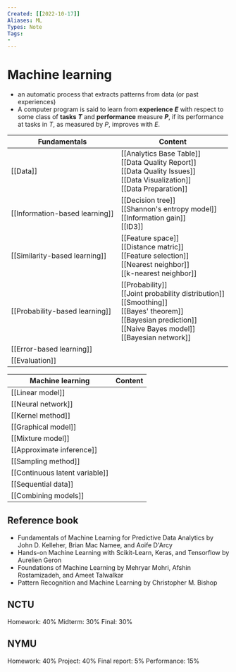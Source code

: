 ```yaml
---
Created: [[2022-10-17]]
Aliases: ML
Types: Note
Tags: 
- 
---
```

# Machine learning
- an automatic process that extracts patterns from data (or past experiences)
- A computer program is said to learn from **experience** ***E*** with respect to some class of **tasks** ***T*** and **performance** measure ***P***, if its performance at tasks in *T*, as measured by  *P*, improves with *E*. 

| Fundamentals                   | Content                                                                                                                                                                  |
| ------------------------------ | ------------------------------------------------------------------------------------------------------------------------------------------------------------------------ |
| [[Data]]                       | [[Analytics Base Table]]<br>[[Data Quality Report]]<br>[[Data Quality Issues]]<br>[[Data Visualization]]<br>[[Data Preparation]]                                         |
| [[Information-based learning]] | [[Decision tree]]<br>[[Shannon's entropy model]]<br>[[Information gain]]<br>[[ID3]]                                                                                      |
| [[Similarity-based learning]]  | [[Feature space]]<br>[[Distance matric]]<br>[[Feature selection]]<br>[[Nearest neighbor]]<br>[[k-nearest neighbor]]                                                      |
| [[Probability-based learning]] | [[Probability]]<br>[[Joint probability distribution]]<br>[[Smoothing]]<br>[[Bayes' theorem]]<br>[[Bayesian prediction]]<br>[[Naive Bayes model]]<br>[[Bayesian network]] |
| [[Error-based learning]]       |                                                                                                                                                                          |
| [[Evaluation]]                 |                                                                                                                                                                          |

| Machine learning               | Content |
| ------------------------------ | ------- |
| [[Linear model]]               |         |
| [[Neural network]]             |         |
| [[Kernel method]]              |         |
| [[Graphical model]]            |         |
| [[Mixture model]]              |         |
| [[Approximate inference]]      |         |
| [[Sampling method]]            |         |
| [[Continuous latent variable]] |         |
| [[Sequential data]]            |         |
| [[Combining models]]           |         |

## Reference book
- Fundamentals of Machine Learning for Predictive Data Analytics by John D. Kelleher, Brian Mac Namee, and Aoife D'Arcy
- Hands-on Machine Learning with Scikit-Learn, Keras, and Tensorflow by Aurelien Geron
- Foundations of Machine Learning by Mehryar Mohri, Afshin Rostamizadeh, and Ameet Talwalkar
- Pattern Recognition and Machine Learning by Christopher M. Bishop

## NCTU
Homework: 40%
Midterm: 30%
Final: 30%

## NYMU
Homework: 40%
Project: 40%
Final report: 5%
Performance: 15%





